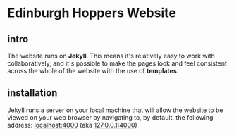 # Edinburgh Hoppers Website

## intro
The website runs on **Jekyll**. This means it's relatively easy to work with collaboratively, and it's possible to make the pages look and feel consistent across the whole of the website with the use of **templates**.

## installation
Jekyll runs a server on your local machine that will allow the website to be viewed on your web browser by navigating to, by default, the following address:
[localhost:4000]() (aka [127.0.0.1:4000]())
